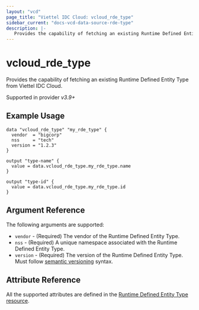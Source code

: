 ```yaml
---
layout: "vcd"
page_title: "Viettel IDC Cloud: vcloud_rde_type"
sidebar_current: "docs-vcd-data-source-rde-type"
description: |-
   Provides the capability of fetching an existing Runtime Defined Entity Type from Viettel IDC Cloud.
---
```


# vcloud\_rde\_type

Provides the capability of fetching an existing Runtime Defined Entity Type from Viettel IDC Cloud.

Supported in provider *v3.9+*

## Example Usage

```hcl
data "vcloud_rde_type" "my_rde_type" {
  vendor  = "bigcorp"
  nss     = "tech"
  version = "1.2.3"
}

output "type-name" {
  value = data.vcloud_rde_type.my_rde_type.name
}

output "type-id" {
  value = data.vcloud_rde_type.my_rde_type.id
}
```

## Argument Reference

The following arguments are supported:

* `vendor` - (Required) The vendor of the Runtime Defined Entity Type.
* `nss` - (Required) A unique namespace associated with the Runtime Defined Entity Type.
* `version` - (Required) The version of the Runtime Defined Entity Type. Must follow [semantic versioning](https://semver.org/) syntax.

## Attribute Reference

All the supported attributes are defined in the
[Runtime Defined Entity Type resource](/providers/terraform-viettelidc/vcloud/latest/docs/resources/rde_type#argument-reference).
